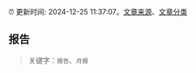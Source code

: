 :alarm_clock: 更新时间: 2024-12-25 11:37:07。[文章来源](/README.md)、[文章分类](/TAGS.md)

## 报告


> 关键字：`报告`、`月报`



